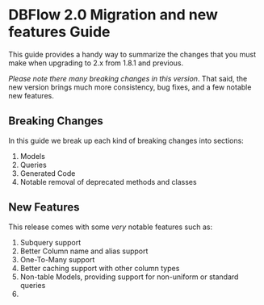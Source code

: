 # DBFlow 2.0 Migration and new features Guide

This guide provides a handy way to summarize the changes that you must make when upgrading
to 2.x from 1.8.1 and previous.

_Please note there many breaking changes in this version_. That said, the new version
brings much more consistency, bug fixes, and a few notable new features.

## Breaking Changes

In this guide we break up each kind of breaking changes into sections:
  1. Models
  2. Queries
  3. Generated Code
  4. Notable removal of deprecated methods and classes


## New Features

This release comes with some _very_ notable features such as:
  1. Subquery support
  2. Better Column name and alias support
  3. One-To-Many support
  4. Better caching support with other column types
  5. Non-table Models, providing support for non-uniform or standard queries
  6. 
